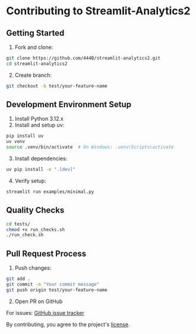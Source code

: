 # Contributing to Streamlit-Analytics2

## Getting Started
1. Fork and clone:
```sh
git clone https://github.com/444B/streamlit-analytics2.git
cd streamlit-analytics2
```
2. Create branch:
```sh
git checkout -b test/your-feature-name
```

## Development Environment Setup
1. Install Python 3.12.x
2. Install and setup uv:
```sh
pip install uv
uv venv
source .venv/bin/activate  # On Windows: .venv\Scripts\activate
```
3. Install dependencies:
```sh
uv pip install -e ".[dev]"
```
4. Verify setup:
```sh
streamlit run examples/minimal.py
```

## Quality Checks
```sh
cd tests/
chmod +x run_checks.sh
./run_check.sh
```

## Pull Request Process
1. Push changes:
```sh
git add .
git commit -m "Your commit message"
git push origin test/your-feature-name
```
2. Open PR on GitHub

For issues: [GitHub issue tracker](https://github.com/444B/streamlit-analytics2/issues/new/choose)

By contributing, you agree to the project's [license](LICENSE.md).